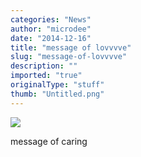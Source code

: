 ```yaml
---
categories: "News"
author: "microdee"
date: "2014-12-16"
title: "message of lovvvve"
slug: "message-of-lovvvve"
description: ""
imported: "true"
originalType: "stuff"
thumb: "Untitled.png"
---
```



![](Untitled.png) 

message of caring